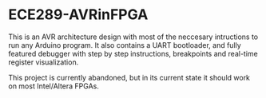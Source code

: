 # ECE289-AVRinFPGA

This is an AVR architecture design with most of the neccesary intructions to run any Arduino program.
It also contains a UART bootloader, and fully featured debugger with step by step instructions, breakpoints and real-time register visualization.

This project is currently abandoned, but in its current state it should work on most Intel/Altera FPGAs.
